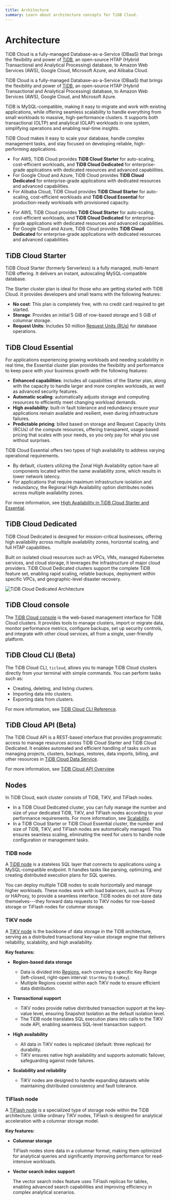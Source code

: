 ```yaml
---
title: Architecture
summary: Learn about architecture concepts for TiDB Cloud.
---
```


# Architecture

<CustomContent language="en,zh">

TiDB Cloud is a fully-managed Database-as-a-Service (DBaaS) that brings the flexibility and power of [TiDB](https://docs.pingcap.com/tidb/stable/overview), an open-source HTAP (Hybrid Transactional and Analytical Processing) database, to Amazon Web Services (AWS), Google Cloud, Microsoft Azure, and Alibaba Cloud.

</CustomContent>

<CustomContent language="ja">

TiDB Cloud is a fully-managed Database-as-a-Service (DBaaS) that brings the flexibility and power of [TiDB](https://docs.pingcap.com/tidb/stable/overview), an open-source HTAP (Hybrid Transactional and Analytical Processing) database, to Amazon Web Services (AWS), Google Cloud, and Microsoft Azure.

</CustomContent>

TiDB is MySQL-compatible, making it easy to migrate and work with existing applications, while offering seamless scalability to handle everything from small workloads to massive, high-performance clusters. It supports both transactional (OLTP) and analytical (OLAP) workloads in one system, simplifying operations and enabling real-time insights.

TiDB Cloud makes it easy to scale your database, handle complex management tasks, and stay focused on developing reliable, high-performing applications.

<CustomContent language="en,zh">

- For AWS, TiDB Cloud provides **TiDB Cloud Starter** for auto-scaling, cost-efficient workloads, and **TiDB Cloud Dedicated** for enterprise-grade applications with dedicated resources and advanced capabilities.
- For Google Cloud and Azure, TiDB Cloud provides **TiDB Cloud Dedicated** for enterprise-grade applications with dedicated resources and advanced capabilities.
- For Alibaba Cloud, TiDB Cloud provides **TiDB Cloud Starter** for auto-scaling, cost-efficient workloads and **TiDB Cloud Essential** for production-ready workloads with provisioned capacity.

</CustomContent>

<CustomContent language="ja">

- For AWS, TiDB Cloud provides **TiDB Cloud Starter** for auto-scaling, cost-efficient workloads, and **TiDB Cloud Dedicated** for enterprise-grade applications with dedicated resources and advanced capabilities.
- For Google Cloud and Azure, TiDB Cloud provides **TiDB Cloud Dedicated** for enterprise-grade applications with dedicated resources and advanced capabilities.

</CustomContent>

## TiDB Cloud Starter

TiDB Cloud Starter (formerly Serverless) is a fully managed, multi-tenant TiDB offering. It delivers an instant, autoscaling MySQL-compatible database.

The Starter cluster plan is ideal for those who are getting started with TiDB Cloud. It provides developers and small teams with the following features:

- **No cost**: This plan is completely free, with no credit card required to get started.
- **Storage**: Provides an initial 5 GiB of row-based storage and 5 GiB of columnar storage.
- **Request Units**: Includes 50 million [Request Units (RUs)](/tidb-cloud/tidb-cloud-glossary.md#request-unit) for database operations.

## TiDB Cloud Essential

For applications experiencing growing workloads and needing scalability in real time, the Essential cluster plan provides the flexibility and performance to keep pace with your business growth with the following features:

- **Enhanced capabilities**: includes all capabilities of the Starter plan, along with the capacity to handle larger and more complex workloads, as well as advanced security features.
- **Automatic scaling**: automatically adjusts storage and computing resources to efficiently meet changing workload demands.
- **High availability**: built-in fault tolerance and redundancy ensure your applications remain available and resilient, even during infrastructure failures.
- **Predictable pricing**: billed based on storage and Request Capacity Units (RCUs) of the compute resources, offering transparent, usage-based pricing that scales with your needs, so you only pay for what you use without surprises.

TiDB Cloud Essential offers two types of high availability to address varying operational requirements.

- By default, clusters utilizing the Zonal High Availability option have all components located within the same availability zone, which results in lower network latency.
- For applications that require maximum infrastructure isolation and redundancy, the Regional High Availability option distributes nodes across multiple availability zones.

For more information, see [High Availability in TiDB Cloud Starter and Essential](/tidb-cloud/serverless-high-availability.md).

## TiDB Cloud Dedicated

TiDB Cloud Dedicated is designed for mission-critical businesses, offering high availability across multiple availability zones, horizontal scaling, and full HTAP capabilities.

Built on isolated cloud resources such as VPCs, VMs, managed Kubernetes services, and cloud storage, it leverages the infrastructure of major cloud providers. TiDB Cloud Dedicated clusters support the complete TiDB feature set, enabling rapid scaling, reliable backups, deployment within specific VPCs, and geographic-level disaster recovery.

![TiDB Cloud Dedicated Architecture](https://docs-download.pingcap.com/media/images/docs/tidb-cloud/tidb-cloud-dedicated-architecture.png)

## TiDB Cloud console

The [TiDB Cloud console](https://tidbcloud.com/) is the web-based management interface for TiDB Cloud clusters. It provides tools to manage clusters, import or migrate data, monitor performance metrics, configure backups, set up security controls, and integrate with other cloud services, all from a single, user-friendly platform.

## TiDB Cloud CLI (Beta)

The TiDB Cloud CLI, `ticloud`, allows you to manage TiDB Cloud clusters directly from your terminal with simple commands. You can perform tasks such as:

- Creating, deleting, and listing clusters.
- Importing data into clusters.
- Exporting data from clusters.

For more information, see [TiDB Cloud CLI Reference](/tidb-cloud/cli-reference.md).

## TiDB Cloud API (Beta)

The TiDB Cloud API is a REST-based interface that provides programmatic access to manage resources across TiDB Cloud Starter and TiDB Cloud Dedicated. It enables automated and efficient handling of tasks such as managing projects, clusters, backups, restores, data imports, billing, and other resources in [TiDB Cloud Data Service](/tidb-cloud/data-service-overview.md).

For more information, see [TiDB Cloud API Overview](/tidb-cloud/api-overview.md).

## Nodes

In TiDB Cloud, each cluster consists of TiDB, TiKV, and TiFlash nodes.

- In a TiDB Cloud Dedicated cluster, you can fully manage the number and size of your dedicated TiDB, TiKV, and TiFlash nodes according to your performance requirements. For more information, see [Scalability](/tidb-cloud/scalability-concepts.md).
- In a TiDB Cloud Starter or TiDB Cloud Essential cluster, the number and size of TiDB, TiKV, and TiFlash nodes are automatically managed. This ensures seamless scaling, eliminating the need for users to handle node configuration or management tasks.

### TiDB node

A [TiDB node](/tidb-computing.md) is a stateless SQL layer that connects to applications using a MySQL-compatible endpoint. It handles tasks like parsing, optimizing, and creating distributed execution plans for SQL queries.

You can deploy multiple TiDB nodes to scale horizontally and manage higher workloads. These nodes work with load balancers, such as TiProxy or HAProxy, to provide a seamless interface. TiDB nodes do not store data themselves---they forward data requests to TiKV nodes for row-based storage or TiFlash nodes for columnar storage.

### TiKV node

A [TiKV node](/tikv-overview.md) is the backbone of data storage in the TiDB architecture, serving as a distributed transactional key-value storage engine that delivers reliability, scalability, and high availability.

**Key features:**

- **Region-based data storage**

    - Data is divided into [Regions](https://docs.pingcap.com/tidb/dev/glossary#regionpeerraft-group), each covering a specific Key Range (left-closed, right-open interval: `StartKey` to `EndKey`).
    - Multiple Regions coexist within each TiKV node to ensure efficient data distribution.

- **Transactional support**

    - TiKV nodes provide native distributed transaction support at the key-value level, ensuring Snapshot Isolation as the default isolation level.
    - The TiDB node translates SQL execution plans into calls to the TiKV node API, enabling seamless SQL-level transaction support.

- **High availability**

    - All data in TiKV nodes is replicated (default: three replicas) for durability.
    - TiKV ensures native high availability and supports automatic failover, safeguarding against node failures.

- **Scalability and reliability**

    - TiKV nodes are designed to handle expanding datasets while maintaining distributed consistency and fault tolerance.

### TiFlash node

A [TiFlash node](/tiflash/tiflash-overview.md) is a specialized type of storage node within the TiDB architecture. Unlike ordinary TiKV nodes, TiFlash is designed for analytical acceleration with a columnar storage model.

**Key features:**

- **Columnar storage**

    TiFlash nodes store data in a columnar format, making them optimized for analytical queries and significantly improving performance for read-intensive workloads.

- **Vector search index support**

    The vector search index feature uses TiFlash replicas for tables, enabling advanced search capabilities and improving efficiency in complex analytical scenarios.